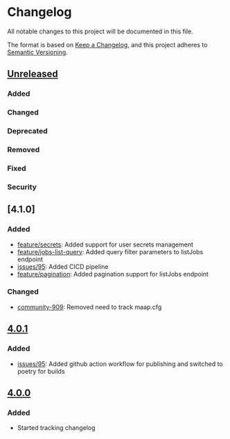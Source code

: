# Changelog
All notable changes to this project will be documented in this file.

The format is based on [Keep a Changelog](https://keepachangelog.com/en/1.0.0/),
and this project adheres to [Semantic Versioning](https://semver.org/spec/v2.0.0.html).

## [Unreleased]
### Added
### Changed
### Deprecated
### Removed
### Fixed
### Security

## [4.1.0]
### Added
- [feature/secrets](https://github.com/MAAP-Project/Community/issues/1048): Added support for user secrets management
- [feature/jobs-list-query](https://github.com/MAAP-Project/maap-api-nasa/issues/130): Added query filter parameters to listJobs endpoint
- [issues/95](https://github.com/MAAP-Project/maap-py/issues/95): Added CICD pipeline
- [feature/pagination](https://github.com/MAAP-Project/Community/issues/1027): Added pagination support for listJobs endpoint

### Changed
- [community-909](https://github.com/MAAP-Project/Community/issues/909): Removed need to track maap.cfg

## [4.0.1]
### Added
- [issues/95](https://github.com/MAAP-Project/maap-py/issues/95): Added github action workflow for publishing and switched to poetry for builds

## [4.0.0]
### Added
- Started tracking changelog

[Unreleased]: https://github.com/MAAP-Project/maap-py/compare/v4.0.1...develop
[4.0.1]: https://github.com/MAAP-Project/maap-py/compare/v4.0.0...v4.0.1
[4.0.0]: https://github.com/MAAP-Project/maap-py/compare/1cd11b6e05781d757b8bad7e6e899855ce3e3682...v4.0.0
